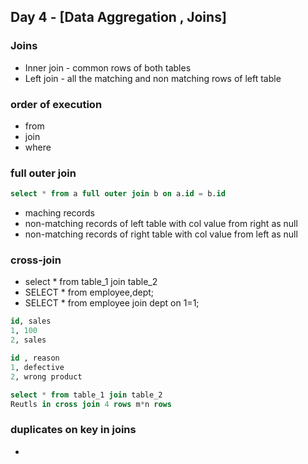 ## Day 4 - [Data Aggregation , Joins]

### Joins
- Inner join - common rows of both tables 
- Left join  - all the matching and non matching rows of left table

### order of execution 
- from 
- join 
- where 

### full outer join
```sql
select * from a full outer join b on a.id = b.id 
```
- maching records 
- non-matching records of left table with col value from right as null
- non-matching records of right table with col value from left as null

### cross-join
- select * from table_1 join table_2
- SELECT * from employee,dept;
- SELECT * from employee join dept on 1=1;

```sql
id, sales
1, 100
2, sales 

id , reason
1, defective
2, wrong product 

select * from table_1 join table_2
Reutls in cross join 4 rows m*n rows 

```

### duplicates on key in joins 
- 